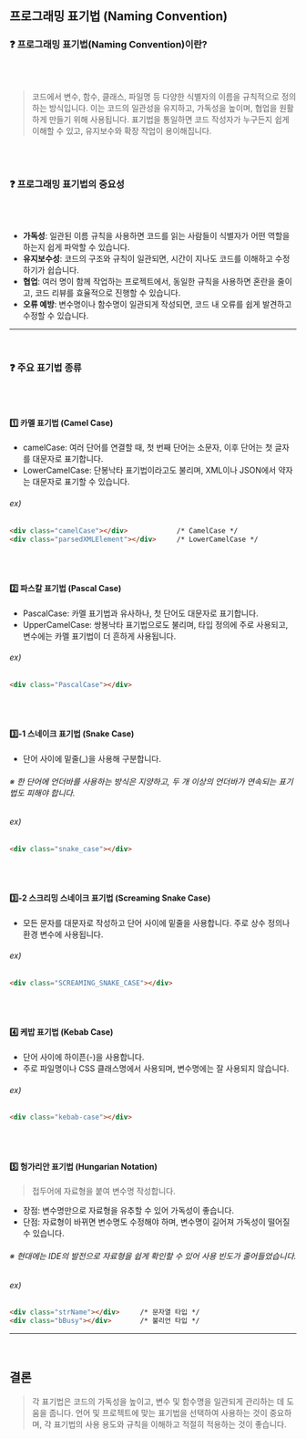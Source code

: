 ## **프로그래밍 표기법 (Naming Convention)**

### ❓ **프로그래밍 표기법(Naming Convention)이란?**
<br><br>
> 코드에서 변수, 함수, 클래스, 파일명 등 다양한 식별자의 이름을 규칙적으로 정의하는 방식입니다. 이는 코드의 일관성을 유지하고, 가독성을 높이며, 협업을 원활하게 만들기 위해 사용됩니다. 표기법을 통일하면 코드 작성자가 누구든지 쉽게 이해할 수 있고, 유지보수와 확장 작업이 용이해집니다.

<br><br>
### ❓ **프로그래밍 표기법의 중요성**
<br><br>
* **가독성**: 일관된 이름 규칙을 사용하면 코드를 읽는 사람들이 식별자가 어떤 역할을 하는지 쉽게 파악할 수 있습니다.
* **유지보수성**: 코드의 구조와 규칙이 일관되면, 시간이 지나도 코드를 이해하고 수정하기가 쉽습니다.
* **협업**: 여러 명이 함께 작업하는 프로젝트에서, 동일한 규칙을 사용하면 혼란을 줄이고, 코드 리뷰를 효율적으로 진행할 수 있습니다.
* **오류 예방**: 변수명이나 함수명이 일관되게 작성되면, 코드 내 오류를 쉽게 발견하고 수정할 수 있습니다.

* * *
<br>

### ❓ **주요 표기법 종류**
<br><br>
#### 1️⃣ **카멜 표기법** (Camel Case)

* camelCase: 여러 단어를 연결할 때, 첫 번째 단어는 소문자, 이후 단어는 첫 글자를 대문자로 표기합니다.
* LowerCamelCase: 단봉낙타 표기법이라고도 불리며, XML이나 JSON에서 약자는 대문자로 표기할 수 있습니다.

###### ex)
```html
<div class="camelCase"></div>            /* CamelCase */
<div class="parsedXMLElement"></div>     /* LowerCamelCase */
```
<br><br>
#### 2️⃣ **파스칼 표기법** (Pascal Case)

* PascalCase: 카멜 표기법과 유사하나, 첫 단어도 대문자로 표기합니다.
* UpperCamelCase: 쌍봉낙타 표기법으로도 불리며, 타입 정의에 주로 사용되고, 변수에는 카멜 표기법이 더 흔하게 사용됩니다.

###### ex)
```html
<div class="PascalCase"></div>
```
<br><br>
#### 3️⃣-1 **스네이크 표기법** (Snake Case)

* 단어 사이에 밑줄(_)을 사용해 구분합니다.
###### ※ 한 단어에 언더바를 사용하는 방식은 지양하고, 두 개 이상의 언더바가 연속되는 표기법도 피해야 합니다.

###### ex)
```html
<div class="snake_case"></div>
```
<br><br>
#### 3️⃣-2 **스크리밍 스네이크 표기법** (Screaming Snake Case)

* 모든 문자를 대문자로 작성하고 단어 사이에 밑줄을 사용합니다. 주로 상수 정의나 환경 변수에 사용됩니다.

###### ex)
```html
<div class="SCREAMING_SNAKE_CASE"></div>
```
<br><br>
#### 4️⃣ **케밥 표기법** (Kebab Case)

* 단어 사이에 하이픈(-)을 사용합니다.
* 주로 파일명이나 CSS 클래스명에서 사용되며, 변수명에는 잘 사용되지 않습니다.

###### ex)
```html
<div class="kebab-case"></div>
```
<br><br>
#### 5️⃣ **헝가리안 표기법** (Hungarian Notation)

> 접두어에 자료형을 붙여 변수명 작성합니다.
* 장점: 변수명만으로 자료형을 유추할 수 있어 가독성이 좋습니다.
* 단점: 자료형이 바뀌면 변수명도 수정해야 하며, 변수명이 길어져 가독성이 떨어질 수 있습니다.
###### ※ 현대에는 IDE의 발전으로 자료형을 쉽게 확인할 수 있어 사용 빈도가 줄어들었습니다.

###### ex)
```html
<div class="strName"></div>     /* 문자열 타입 */
<div class="bBusy"></div>       /* 불리언 타입 */
```

* * *
<br>

## **결론**

> 각 표기법은 코드의 가독성을 높이고, 변수 및 함수명을 일관되게 관리하는 데 도움을 줍니다. 언어 및 프로젝트에 맞는 표기법을 선택하여 사용하는 것이 중요하며, 각 표기법의 사용 용도와 규칙을 이해하고 적절히 적용하는 것이 좋습니다.
